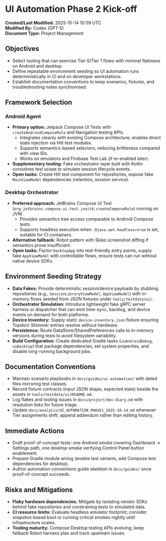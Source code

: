 # UI Automation Phase 2 Kick-off

**Created/Last Modified:** 2025-10-14 10:59 UTC  
**Modified By:** Codex (GPT-5)  
**Document Type:** Project Management

## Objectives

- Select tooling that can exercise Tier 0/Tier 1 flows with minimal flakiness on Android and desktop.
- Define repeatable environment seeding so UI automation runs deterministically in CI and on developer workstations.
- Establish documentation conventions to keep scenarios, fixtures, and troubleshooting notes synchronised.

## Framework Selection

### Android Agent

- **Primary option:** Jetpack Compose UI Tests with `createAndroidComposeRule` and Navigation testing APIs.
    - Integrates cleanly with existing Compose architecture; enables direct state injection via Hilt test modules.
    - Supports semantics-based selectors, reducing brittleness compared with view IDs.
    - Works on emulators and Firebase Test Lab (if re-enabled later).
- **Supplementary tooling:** Fake orchestrator layer built with Kotlin coroutines test scope to simulate session
  lifecycle events.
- **Open tasks:** Create Hilt test component for repositories, expose fake `MainViewModel` dependencies (retention,
  session service).

### Desktop Orchestrator

- **Preferred approach:** JetBrains Compose UI Test (`org.jetbrains.compose.ui.test.junit4.createComposeRule`) running
  on JVM.
    - Provides semantics tree access comparable to Android Compose tests.
    - Supports headless execution when `-Djava.awt.headless=true` is set, suitable for CI containers.
- **Alternative fallback:** Robot pattern with Skiko screenshot diffing if semantics prove insufficient.
- **Open tasks:** Factor `DesktopApp` into test-friendly entry points, supply fake `AppViewModel` with controllable
  flows, ensure tests can run without native device SDKs.

## Environment Seeding Strategy

- **Data Fakes:** Provide deterministic session/device payloads by stubbing repositories (e.g.,
  `SessionLibraryViewModel`, `AppViewModel`) with in-memory flows seeded from JSON fixtures under `tools/testdata/ui/`.
- **Orchestrator Simulation:** Introduce lightweight fake gRPC server harness or dispatcher that can emit time-sync,
  backlog, and device events on demand for both platforms.
- **Device Inventory:** Supply static `device-inventory.json` fixture ensuring Topdon/ Shimmer entries resolve without
  hardware.
- **Persistence:** Route DataStore/SharedPreferences calls to in-memory versions during tests to avoid filesystem
  variability.
- **Build Configuration:** Create dedicated Gradle tasks (`uiAndroidDebug`, `uiDesktop`) that package dependencies, set
  system properties, and disable long-running background jobs.

## Documentation Conventions

- Maintain scenario playbooks in `docs/guides/ui-automation/` with dated files mirroring test classes.
- Record fixture contracts (input JSON shape, expected state) beside the assets in `tools/testdata/ui/README.md`.
- Log flakes and tooling issues in `docs/project/dev-diary.md` with resolution links for future triage.
- Update `docs/analysis/UI_AUTOMATION_PHASE1_2025-10-14.md` whenever Tier assignments shift; append addendum rather than
  editing history.

## Immediate Actions

- Draft proof-of-concept tests: one Android smoke covering Dashboard → Settings path, one desktop smoke verifying
  Control Panel button enablement.
- Prepare Gradle module wiring (enable test variants, add Compose test dependencies for desktop).
- Author automation conventions guide skeleton in `docs/guides/` once proof-of-concept succeeds.

## Risks and Mitigations

- **Flaky hardware dependencies:** Mitigate by isolating vendor SDKs behind fake repositories and constraining tests to
  simulated data.
- **CI resource limits:** Evaluate headless emulator footprint; consider snapshot-based boot or running critical smokes
  nightly until infrastructure scales.
- **Tooling maturity:** Compose Desktop testing APIs evolving; keep fallback Robot harness plan and track upstream
  issues.
